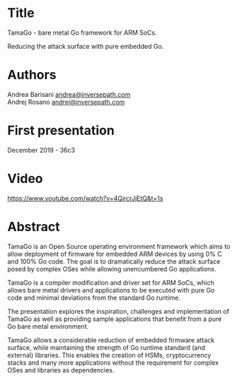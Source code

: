 Title
=====

TamaGo - bare metal Go framework for ARM SoCs.

Reducing the attack surface with pure embedded Go.

Authors
=======

Andrea Barisani <andrea@inversepath.com>  
Andrej Rosano   <andrej@inversepath.com>  

First presentation
==================

December 2019 - 36c3

Video
=====

https://www.youtube.com/watch?v=4QircrJjEtQ&t=1s

Abstract
========

TamaGo is an Open Source operating environment framework which aims to allow
deployment of firmware for embedded ARM devices by using 0% C and 100% Go code.
The goal is to dramatically reduce the attack surface posed by complex OSes
while allowing unencumbered Go applications.

TamaGo is a compiler modification and driver set for ARM SoCs, which allows
bare metal drivers and applications to be executed with pure Go code and
minimal deviations from the standard Go runtime.

The presentation explores the inspiration, challenges and implementation of
TamaGo as well as providing sample applications that benefit from a pure Go
bare metal environment.

TamaGo allows a considerable reduction of embedded firmware attack surface,
while maintaining the strength of Go runtime standard (and external) libraries.
This enables the creation of HSMs, cryptocurrency stacks and many more
applications without the requirement for complex OSes and libraries as
dependencies.
